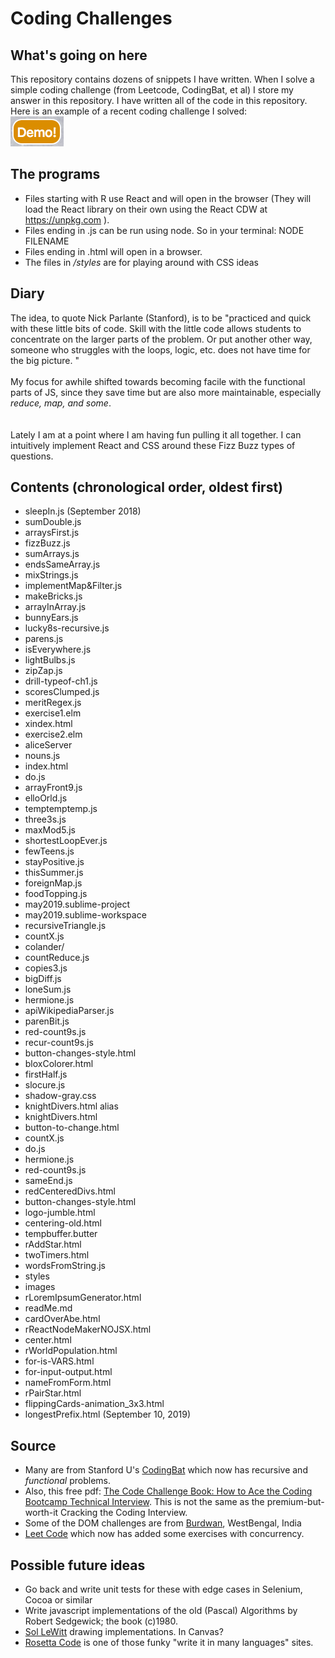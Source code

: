# Coding Challenges
## What's going on here
This repository contains dozens of snippets I have written.  When I solve a simple coding challenge (from Leetcode, CodingBat, et al) I store my answer in this repository.  I have written all of the code in this repository. Here is an example of a recent coding challenge I solved: <br>
![button for more info](https://github.com/atom-box/codingBatJS/blob/master/demo-button.png)

## The programs
* Files starting with R use React and will open in the browser (They will load the React library on their own using the React CDW at https://unpkg.com ).
* Files ending in .js can be run using node.  So in your terminal:   NODE FILENAME
* Files ending in .html will open in a browser.
* The files in _/styles_ are for playing around with CSS ideas

## Diary
The idea, to quote Nick Parlante (Stanford), is to be "practiced and quick with these little bits of code. Skill with the little code allows students to concentrate on the larger parts of the problem. Or put another other way, someone who struggles with the loops, logic, etc. does not have time for the big picture. "<br><br>
My focus for awhile shifted towards becoming facile with the functional parts of JS, since they save time but are also more maintainable, especially <i>reduce, map, and some</i>.<br><br>  
Lately I am at a point where I am having fun pulling it all together.  I can intuitively implement React and CSS around these Fizz Buzz types of questions.  

## Contents (chronological order, oldest first) 
* sleepIn.js (September 2018)
* sumDouble.js
* arraysFirst.js
* fizzBuzz.js
* sumArrays.js
* endsSameArray.js
* mixStrings.js
* implementMap&Filter.js
* makeBricks.js
* arrayInArray.js
* bunnyEars.js
* lucky8s-recursive.js
* parens.js
* isEverywhere.js
* lightBulbs.js
* zipZap.js
* drill-typeof-ch1.js
* scoresClumped.js
* meritRegex.js
* exercise1.elm
* xindex.html
* exercise2.elm
* aliceServer
* nouns.js
* index.html
* do.js
* arrayFront9.js
* elloOrld.js
* temptemptemp.js
* three3s.js
* maxMod5.js
* shortestLoopEver.js
* fewTeens.js
* stayPositive.js
* thisSummer.js
* foreignMap.js
* foodTopping.js
* may2019.sublime-project
* may2019.sublime-workspace
* recursiveTriangle.js
* countX.js
* colander/
* countReduce.js
* copies3.js
* bigDiff.js
* loneSum.js
* hermione.js
* apiWikipediaParser.js
* parenBit.js
* red-count9s.js
* recur-count9s.js
* button-changes-style.html
* bloxColorer.html
* firstHalf.js
* slocure.js
* shadow-gray.css
* knightDivers.html alias
* knightDivers.html
* button-to-change.html
* countX.js
* do.js
* hermione.js
* red-count9s.js
* sameEnd.js
* redCenteredDivs.html
* button-changes-style.html
* logo-jumble.html
* centering-old.html
* tempbuffer.butter
* rAddStar.html
* twoTimers.html
* wordsFromString.js
* styles
* images
* rLoremIpsumGenerator.html
* readMe.md
* cardOverAbe.html
* rReactNodeMakerNOJSX.html
* center.html
* rWorldPopulation.html
* for-is-VARS.html
* for-input-output.html
* nameFromForm.html
* rPairStar.html
* flippingCards-animation_3x3.html
* longestPrefix.html (September 10, 2019)


## Source
* Many are from Stanford U's [CodingBat](http://codingbat.com) which now has recursive and _functional_ problems.
* Also, this free pdf:  [The Code Challenge Book: How to Ace the Coding Bootcamp Technical Interview](   https://coderbyte.com/ebook).  This is not the same as the premium-but-worth-it Cracking the Coding Interview.  
* Some of the DOM challenges are from [Burdwan](https://www.w3resource.com/javascript-exercises/javascript-dom-exercises.php), WestBengal, India
* [Leet Code](https://leetcode.com/problemset/all/) which now has added some exercises with concurrency.
## Possible future ideas
* Go back and write unit tests for these with edge cases in Selenium, Cocoa or similar
* Write javascript implementations of the old (Pascal) Algorithms by Robert Sedgewick; the book (c)1980.
* [Sol LeWitt](https://solvingsol.com/solutions/) drawing implementations.  In Canvas?
* [Rosetta Code](http://rosettacode.org/wiki/Rosetta_Code) is one of those funky "write it in many languages" sites.


